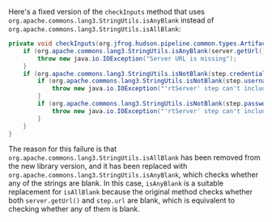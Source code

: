 Here's a fixed version of the `checkInputs` method that uses `org.apache.commons.lang3.StringUtils.isAnyBlank` instead of `org.apache.commons.lang3.StringUtils.isAllBlank`:

```java
private void checkInputs(org.jfrog.hudson.pipeline.common.types.ArtifactoryServer server) throws java.io.IOException {
    if (org.apache.commons.lang3.StringUtils.isAnyBlank(server.getUrl(), step.url)) {
        throw new java.io.IOException("Server URL is missing");
    }
    if (org.apache.commons.lang3.StringUtils.isNotBlank(step.credentialsId)) {
        if (org.apache.commons.lang3.StringUtils.isNotBlank(step.username)) {
            throw new java.io.IOException("'rtServer' step can't include both credentialsId and username");
        }
        if (org.apache.commons.lang3.StringUtils.isNotBlank(step.password)) {
            throw new java.io.IOException("'rtServer' step can't include both credentialsId and password");
        }
    }
}
```

The reason for this failure is that `org.apache.commons.lang3.StringUtils.isAllBlank` has been removed from the new library version, and it has been replaced with `org.apache.commons.lang3.StringUtils.isAnyBlank`, which checks whether any of the strings are blank. In this case, `isAnyBlank` is a suitable replacement for `isAllBlank` because the original method checks whether both `server.getUrl()` and `step.url` are blank, which is equivalent to checking whether any of them is blank.